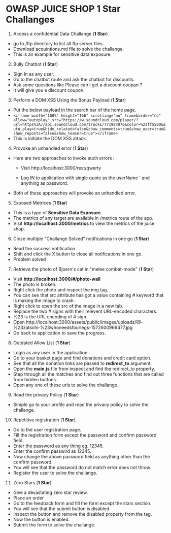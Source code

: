 # OWASP JUICE SHOP 1 Star Challanges

1. Access a confidential Data Challange (__1 Star__)

- go to /ftp directory to list all ftp server files.
- Download acquintions.md file to solve the challange.
- This is an example for  sensitive data exposure.

2. Bully Chatbot (__1 Star__)

- Sign In as any user.
- Go to the chatbot route and ask the chatbot for discounts.
- Ask some questions like Please can I get a discount coupan ?
- It will give you a discount coupon.

3. Perform a DOM XSS Using the Bonus Payload (__1 Star__)

- Put the below payload in the search bar of the home page.
- `<iframe width="100%" height="166" scrolling="no" frameborder="no" allow="autoplay" src="https://w.soundcloud.com/player/?url=https%3A//api.soundcloud.com/tracks/771984076&color=%23ff5500&auto_play=true&hide_related=false&show_comments=true&show_user=true&show_reposts=false&show_teaser=true"></iframe>`
- This is initiate the DOM XSS attack.

4. Provoke an unhandled error (__1 Star__)

- Here are two approaches to invoke such errors :

    - Visit http://localhost:3000/rest/qwerty

    - Log IN to application with single quote as the userName ' and anything as password.

- Both of these approaches will provoke an unhandled error.

5. Exposed Metrices (__1 Star__)

- This is a type of __Sensitive Data Exposure__.
- The metrics of any target are available in /metrics route of the app.
- Visit __http://localhost:3000/metrics__ to view the metrics of the juice shop.

6. Close multiple "Challange Solved" notifications in one go (__1 Star__)

- Read the success notification
- Shift and click the X button to close all notifications in one go.
- Problem solved

7. Retrieve the photo of Bjoern's cat in "melee combat-mode" (__1 Star__)

- Visit __http://localhost:3000/#/photo-wall__
- The photo is broken.
- Right click the photo and inspect the img tag.
- You can see that src attribute has got a value containing # keyword that is making the image to crash.
- Right click to open the src of the image in a new tab.
- Replace the two # signs with their relevent URL-encoded characters.
- %23 is the URL encoding of # sign.
- Open http://localhost:3000/assets/public/images/uploads/😼-%23zatschi-%23whoneedsfourlegs-1572600969477.jpg 
- Go back to application to save the progress.

8. Outdated Allow List (__1 Star__)

- Login as any user in the application.
- Go to your basket page and find donations and credit card option.
- See that all the donation links are passed to __redirect_to__ argument.
- Open the __main.js__ file from inspect and find the redirect_to property.
- Step through all the matches and find out three functions that are called from hidden buttons.
- Open any one of these urls to solve the challange.

9. Read the privacy Policy (__1 Star__)

- Simple go to your profile and read the privacy policy to solve the challange.

10. Repetitive registration (__1 Star__)

- Go to the user registration page.
- Fill the registration form except the password and confirm password field.
- Enter the password as any thing eg. 12345.
- Enter the confirm passwird as 12345.
- Now change the above password field as anything other than the confirm password.
- You will see that the password do not match error does not throw.
- Register the user to solve the challange.

11. Zero Stars (__1 Star__)

- Give a devastating zero star review.
- Place an order
- Go to the feedback form and fill the form except the stars section.
- You will see that the submit button is disabled.
- Inspect the button and remove the disabled property from the tag.
- Now the button is enabled.
- Submit the form to solve the challange.